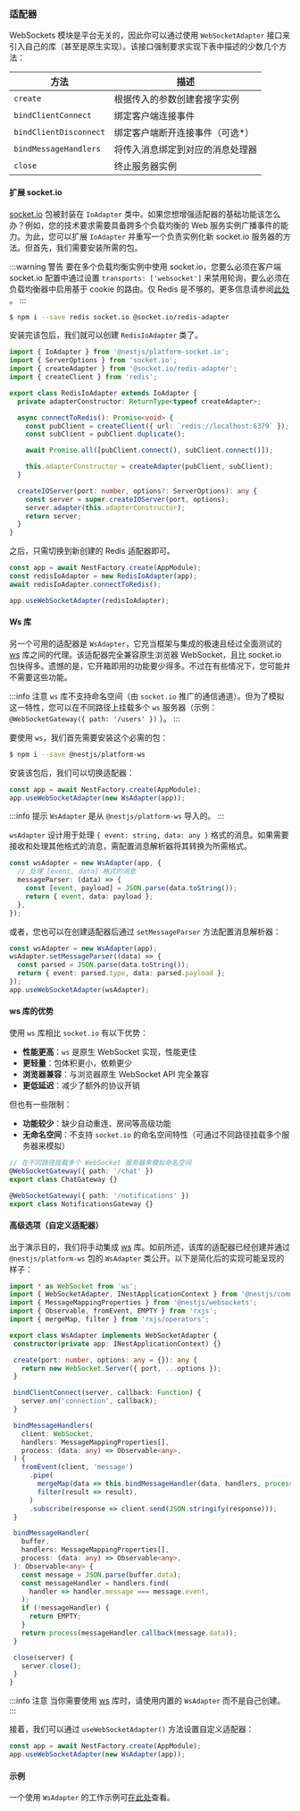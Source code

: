 ### 适配器

WebSockets 模块是平台无关的，因此你可以通过使用 `WebSocketAdapter` 接口来引入自己的库（甚至是原生实现）。该接口强制要求实现下表中描述的少数几个方法：

| 方法                    | 描述                                     |
| ----------------------- | ---------------------------------------- |
| `create`                | 根据传入的参数创建套接字实例              |
| `bindClientConnect`     | 绑定客户端连接事件                       |
| `bindClientDisconnect`  | 绑定客户端断开连接事件（可选*）           |
| `bindMessageHandlers`   | 将传入消息绑定到对应的消息处理器          |
| `close`                 | 终止服务器实例                           |

#### 扩展 socket.io

[socket.io](https://github.com/socketio/socket.io) 包被封装在 `IoAdapter` 类中。如果您想增强适配器的基础功能该怎么办？例如，您的技术要求需要具备跨多个负载均衡的 Web 服务实例广播事件的能力。为此，您可以扩展 `IoAdapter` 并重写一个负责实例化新 socket.io 服务器的方法。但首先，我们需要安装所需的包。

:::warning 警告
要在多个负载均衡实例中使用 socket.io，您要么必须在客户端 socket.io 配置中通过设置 `transports: ['websocket']` 来禁用轮询，要么必须在负载均衡器中启用基于 cookie 的路由。仅 Redis 是不够的。更多信息请参阅[此处](https://socket.io/docs/v4/using-multiple-nodes/#enabling-sticky-session) 。
:::

```bash
$ npm i --save redis socket.io @socket.io/redis-adapter
```

安装完该包后，我们就可以创建 `RedisIoAdapter` 类了。

```typescript
import { IoAdapter } from '@nestjs/platform-socket.io';
import { ServerOptions } from 'socket.io';
import { createAdapter } from '@socket.io/redis-adapter';
import { createClient } from 'redis';

export class RedisIoAdapter extends IoAdapter {
  private adapterConstructor: ReturnType<typeof createAdapter>;

  async connectToRedis(): Promise<void> {
    const pubClient = createClient({ url: `redis://localhost:6379` });
    const subClient = pubClient.duplicate();

    await Promise.all([pubClient.connect(), subClient.connect()]);

    this.adapterConstructor = createAdapter(pubClient, subClient);
  }

  createIOServer(port: number, options?: ServerOptions): any {
    const server = super.createIOServer(port, options);
    server.adapter(this.adapterConstructor);
    return server;
  }
}
```

之后，只需切换到新创建的 Redis 适配器即可。

```typescript
const app = await NestFactory.create(AppModule);
const redisIoAdapter = new RedisIoAdapter(app);
await redisIoAdapter.connectToRedis();

app.useWebSocketAdapter(redisIoAdapter);
```

#### Ws 库

另一个可用的适配器是 `WsAdapter`，它充当框架与集成的极速且经过全面测试的 [ws](https://github.com/websockets/ws) 库之间的代理。该适配器完全兼容原生浏览器 WebSocket，且比 socket.io 包快得多。遗憾的是，它开箱即用的功能要少得多。不过在有些情况下，您可能并不需要这些功能。

:::info 注意
`ws` 库不支持命名空间（由 `socket.io` 推广的通信通道）。但为了模拟这一特性，您可以在不同路径上挂载多个 `ws` 服务器（示例： `@WebSocketGateway({ path: '/users' })` ）。
:::

要使用 `ws`，我们首先需要安装这个必需的包：

```bash
$ npm i --save @nestjs/platform-ws
```

安装该包后，我们可以切换适配器：

```typescript
const app = await NestFactory.create(AppModule);
app.useWebSocketAdapter(new WsAdapter(app));
```

:::info 提示
`WsAdapter` 是从 `@nestjs/platform-ws` 导入的。
:::



`wsAdapter` 设计用于处理 `{ event: string, data: any }` 格式的消息。如果需要接收和处理其他格式的消息，需配置消息解析器将其转换为所需格式。

```typescript
const wsAdapter = new WsAdapter(app, {
  // 处理 [event, data] 格式的消息
  messageParser: (data) => {
    const [event, payload] = JSON.parse(data.toString());
    return { event, data: payload };
  },
});
```

或者，您也可以在创建适配器后通过 `setMessageParser` 方法配置消息解析器：

```typescript
const wsAdapter = new WsAdapter(app);
wsAdapter.setMessageParser((data) => {
  const parsed = JSON.parse(data.toString());
  return { event: parsed.type, data: parsed.payload };
});
app.useWebSocketAdapter(wsAdapter);
```

#### ws 库的优势

使用 `ws` 库相比 `socket.io` 有以下优势：

- **性能更高**：`ws` 是原生 WebSocket 实现，性能更佳
- **更轻量**：包体积更小，依赖更少
- **浏览器兼容**：与浏览器原生 WebSocket API 完全兼容
- **更低延迟**：减少了额外的协议开销

但也有一些限制：

- **功能较少**：缺少自动重连、房间等高级功能
- **无命名空间**：不支持 `socket.io` 的命名空间特性（可通过不同路径挂载多个服务器来模拟）

```typescript
// 在不同路径挂载多个 WebSocket 服务器来模拟命名空间
@WebSocketGateway({ path: '/chat' })
export class ChatGateway {}

@WebSocketGateway({ path: '/notifications' })
export class NotificationsGateway {}
```

#### 高级选项（自定义适配器）

出于演示目的，我们将手动集成 [ws](https://github.com/websockets/ws) 库。如前所述，该库的适配器已经创建并通过 `@nestjs/platform-ws` 包的 `WsAdapter` 类公开。以下是简化后的实现可能呈现的样子：

 ```typescript title="ws-adapter.ts"
import * as WebSocket from 'ws';
import { WebSocketAdapter, INestApplicationContext } from '@nestjs/common';
import { MessageMappingProperties } from '@nestjs/websockets';
import { Observable, fromEvent, EMPTY } from 'rxjs';
import { mergeMap, filter } from 'rxjs/operators';

export class WsAdapter implements WebSocketAdapter {
  constructor(private app: INestApplicationContext) {}

  create(port: number, options: any = {}): any {
    return new WebSocket.Server({ port, ...options });
  }

  bindClientConnect(server, callback: Function) {
    server.on('connection', callback);
  }

  bindMessageHandlers(
    client: WebSocket,
    handlers: MessageMappingProperties[],
    process: (data: any) => Observable<any>,
  ) {
    fromEvent(client, 'message')
      .pipe(
        mergeMap(data => this.bindMessageHandler(data, handlers, process)),
        filter(result => result),
      )
      .subscribe(response => client.send(JSON.stringify(response)));
  }

  bindMessageHandler(
    buffer,
    handlers: MessageMappingProperties[],
    process: (data: any) => Observable<any>,
  ): Observable<any> {
    const message = JSON.parse(buffer.data);
    const messageHandler = handlers.find(
      handler => handler.message === message.event,
    );
    if (!messageHandler) {
      return EMPTY;
    }
    return process(messageHandler.callback(message.data));
  }

  close(server) {
    server.close();
  }
}
```

:::info 注意
当你需要使用 [ws](https://github.com/websockets/ws) 库时，请使用内置的 `WsAdapter` 而不是自己创建。
:::


接着，我们可以通过 `useWebSocketAdapter()` 方法设置自定义适配器：

 ```typescript title="main.ts"
const app = await NestFactory.create(AppModule);
app.useWebSocketAdapter(new WsAdapter(app));
```

#### 示例

一个使用 `WsAdapter` 的工作示例可[在此处](https://github.com/nestjs/nest/tree/master/sample/16-gateways-ws)查看。

